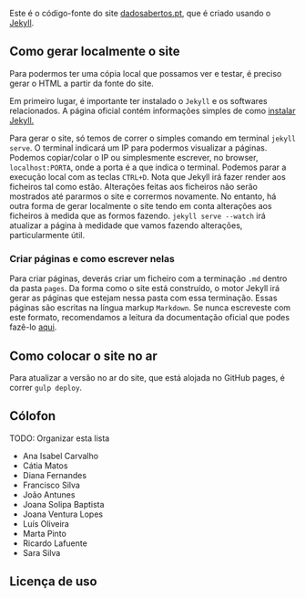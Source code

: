 Este é o código-fonte do site [dadosabertos.pt](http://dadosabertos.pt), que é criado usando o [Jekyll](https://jekyllrb.com/).

## Como gerar localmente o site

Para podermos ter uma cópia local que possamos ver e testar, é preciso gerar o HTML a partir da fonte do site.

Em primeiro lugar, é importante ter instalado o `Jekyll` e os softwares relacionados. A página oficial contém informações simples de como [instalar Jekyll.](https://jekyllrb.com/docs/installation/)	

Para gerar o site, só temos de correr o simples comando em terminal `jekyll serve`. O terminal indicará um IP para podermos visualizar a páginas. Podemos copiar/colar o IP ou simplesmente escrever, no browser, `localhost:PORTA`, onde a porta é a que indica o terminal. Podemos parar a execução local com as teclas `CTRL+D`. Nota que Jekyll irá fazer render aos ficheiros tal como estão. Alterações feitas aos ficheiros não serão mostrados até pararmos o site e corrermos novamente.
No entanto, há outra forma de gerar localmente o site tendo em conta alterações aos ficheiros à medida que as formos fazendo. `jekyll serve --watch` irá atualizar a página à medidade que vamos fazendo alterações, particularmente útil.

### Criar páginas e como escrever nelas

Para criar páginas, deverás criar um ficheiro com a terminação `.md` dentro da pasta `pages`. Da forma como o site está construído, o motor Jekyll irá gerar as páginas que estejam nessa pasta com essa terminação. Essas páginas são escritas na língua markup `Markdown`. Se nunca escreveste com este formato, recomendamos a leitura da documentação oficial que podes fazê-lo [aqui](https://daringfireball.net/projects/markdown/basics).

## Como colocar o site no ar

Para atualizar a versão no ar do site, que está alojada no GitHub pages, é correr `gulp deploy`.


## Cólofon

TODO: Organizar esta lista

* Ana Isabel Carvalho
* Cátia Matos
* Diana Fernandes
* Francisco Silva
* João Antunes
* Joana Solipa Baptista
* Joana Ventura Lopes
* Luís Oliveira
* Marta Pinto
* Ricardo Lafuente
* Sara Silva


## Licença de uso
